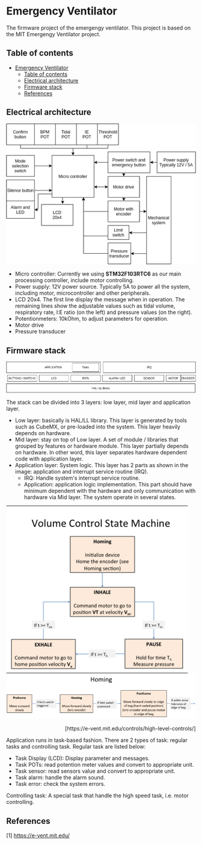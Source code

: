 # Emergency Ventilator
The firmware project of the emergengy ventilator. This project is based on the MIT Emergengy Ventilator project.


## Table of contents
- [Emergency Ventilator](#emergency-ventilator)
  - [Table of contents](#table-of-contents)
  - [Electrical architecture](#electrical-architecture)
  - [Firmware stack](#firmware-stack)
  - [References](#references)


## Electrical architecture
![Electrical architecture](img/ElectricalArchitecture.png)

- Micro controller: Currently we using **STM32F103RTC6** as our main processing controller, include motor controlling.
- Power supply: 12V power source. Typically 5A to power all the system, including motor, microcontroller and other peripherals.
- LCD 20x4. The first line display the message when in operation. The remaining lines show the adjustable values such as tidal volume, respiratory rate, I:E ratio (on the left) and pressure values (on the right).
- Potentionmeters: 10kOhm, to adjust parameters for operation.
- Motor drive
- Pressure transducer


## Firmware stack
![Firmware stack](img/FirmwareStack.png)

The stack can be divided into 3 layers: low layer, mid layer and application layer.
- Low layer: basically is HAL/LL library. This layer is generated by tools such as CubeMX, or pre-loaded into the system. This layer heavily depends on hardware.
- Mid layer: stay on top of Low layer. A set of module / libraries that grouped by features or hardware module. This layer partially depends on hardware. In other word, this layer separates hardware dependent code with application layer.
- Application layer: System logic. This layer has 2 parts as shown in the image: application and interrupt service routine (IRQ).
    + IRQ: Handle system's interrupt service routine.
    + Application: application logic implementation. This part should have minimum dependent with the hardware and only communication with hardware via Mid layer. The system operate in several states.

![State mahine](img/statemachine.png)
![Homing](img/homing.png)
<p style="text-align: right;">[https://e-vent.mit.edu/controls/high-level-controls/]</p>

Application runs in task-based fashion. There are 2 types of task: regular tasks and controlling task.
Regular task are listed below:
- Task Display (LCD): Display parameter and messages.
- Task POTs: read potention meter values and convert to appropriate unit.
- Task sensor: read sensors value and convert to appropriate unit.
- Task alarm: handle the alarm sound.
- Task error: check the system errors.

Controlling task: A special task that handle the high speed task, i.e. motor controlling.


## References
[1] https://e-vent.mit.edu/
